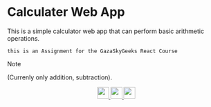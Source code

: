 # Calculater Web App
This is a simple calculator web app that can perform basic arithmetic operations.

` this is an Assignment for the GazaSkyGeeks React Course `

> [!NOTE]
> (Currenly only addition, subtraction).

<p align="center">
    <a href="https://github.com/0xJ1NX">
        <img src="https://img.shields.io/badge/Author-0xJ1NX-blue?style=for-the-badge"  height="27"  alt=""/>
    </a>
    <a href="https://react.dev/" target="_blank">
        <img src="https://img.shields.io/badge/React-%2320232a.svg?logo=react&logoColor=%2361DAFB"  height="27"  alt=""/>
    </a>
    <a href="https://www.typescriptlang.org/" target="_blank">
        <img src="https://img.shields.io/badge/TypeScript-3178C6?logo=typescript&logoColor=fff"  height="27"  alt=""/>
    </a>
</p>
